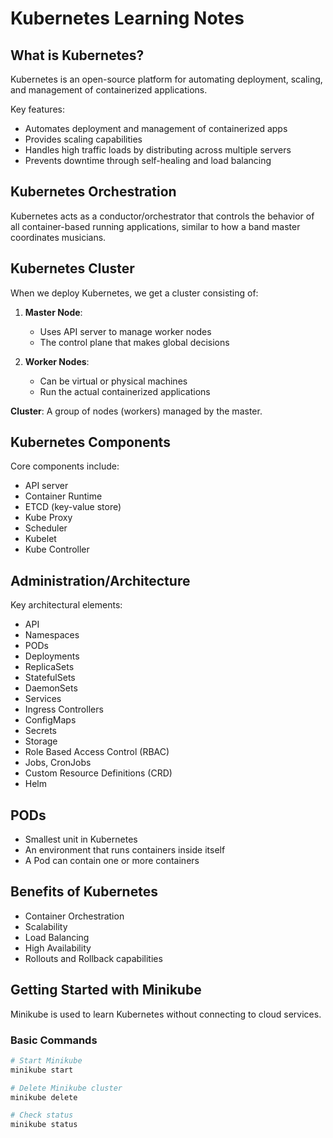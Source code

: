
# Kubernetes Learning Notes

## What is Kubernetes?

Kubernetes is an open-source platform for automating deployment, scaling, and management of containerized applications. 

Key features:
- Automates deployment and management of containerized apps
- Provides scaling capabilities
- Handles high traffic loads by distributing across multiple servers
- Prevents downtime through self-healing and load balancing

## Kubernetes Orchestration

Kubernetes acts as a conductor/orchestrator that controls the behavior of all container-based running applications, similar to how a band master coordinates musicians.

## Kubernetes Cluster

When we deploy Kubernetes, we get a cluster consisting of:

1. **Master Node**:
   - Uses API server to manage worker nodes
   - The control plane that makes global decisions

2. **Worker Nodes**:
   - Can be virtual or physical machines
   - Run the actual containerized applications

**Cluster**: A group of nodes (workers) managed by the master.

## Kubernetes Components

Core components include:
- API server
- Container Runtime
- ETCD (key-value store)
- Kube Proxy
- Scheduler
- Kubelet
- Kube Controller

## Administration/Architecture

Key architectural elements:
- API
- Namespaces
- PODs
- Deployments
- ReplicaSets
- StatefulSets
- DaemonSets
- Services
- Ingress Controllers
- ConfigMaps
- Secrets
- Storage
- Role Based Access Control (RBAC)
- Jobs, CronJobs
- Custom Resource Definitions (CRD)
- Helm

## PODs

- Smallest unit in Kubernetes
- An environment that runs containers inside itself
- A Pod can contain one or more containers

## Benefits of Kubernetes

- Container Orchestration
- Scalability
- Load Balancing
- High Availability
- Rollouts and Rollback capabilities

## Getting Started with Minikube

Minikube is used to learn Kubernetes without connecting to cloud services.

### Basic Commands

```bash
# Start Minikube
minikube start

# Delete Minikube cluster
minikube delete

# Check status
minikube status
